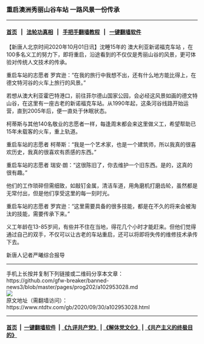 ### 重启澳洲秀丽山谷车站 一路风景一份传承
------------------------

#### [首页](https://github.com/gfw-breaker/banned-news3/blob/master/README.md) &nbsp;&nbsp;|&nbsp;&nbsp; [法轮功真相](https://github.com/begood0513/basic/blob/master/README.md)  &nbsp;&nbsp;|&nbsp;&nbsp; [手把手翻墙教程](https://github.com/gfw-breaker/guides/wiki)  &nbsp;&nbsp;|&nbsp;&nbsp; [一键翻墙软件](https://github.com/gfw-breaker/nogfw/blob/master/README.md)  



<div><div class="post_content" itemprop="articleBody">
 <p>
  【新唐人北京时间2020年10月01日讯】沈睡15年的
  <ok href="https://www.ntdtv.com/gb/澳大利亚新诺福克车站.htm">
   澳大利亚新诺福克车站
  </ok>
  ，在100多名义工的努力下，即将重启，沿途看到的不仅仅是秀丽山谷的风景，更可体验对传统人文技术的传承。
 </p>
 <p>
  重启车站的志愿者 罗宾逊：“在我的旅行中我想不出，还有什么地方能比得上，在德文特河谷的火车上旅行的风景。”
 </p>
 <p>
  若想从澳大利亚霍巴特港口，前往菲尔德山国家公园，会必经这风景如画的德文特山谷，在这里有一座古老的新诺福克车站。从1990年起，这条河谷线路开始运营，直到2005年后，便一直处于休眠状态。
 </p>
 <p>
  柯蒂斯与其他140名敬业的志愿者一样，每逢周末都会来这里做义工，希望帮助已15年未载客的火车，重上轨道。
 </p>
 <p>
  重启车站的志愿者 柯蒂斯：“我是一个艺术家，也是一个建筑师，所以我真的很喜欢历史，我真的很喜欢有质感的东西。”
 </p>
 <p>
  重启车站的志愿者 瑞安·朗：“这很陈旧了，你去维护一个旧东西。是的，这真的很有趣。”
 </p>
 <p>
  他们的工作琐碎但需细致，如敲钉金属，清洁车道，用角磨机打磨齿轮，虽然都是无常付出，但是他们享受这里的每一刻时光。
 </p>
 <p>
  重启车站的志愿者 罗宾逊：“这里需要具备的很多技能，都是在不久的将来会被淘汰的技能，需要传承下来。”
 </p>
 <p>
  义工年龄在13-85岁间，有些并不住在当地，得花几个小时才能赶来。但他们觉得通过自己的双手，不仅可以让古老的车站重启，还可以将即将失传的维修技术承传下去。
 </p>
 <p>
  新唐人记者严曦综合报导
 </p>
 <div class="single_ad">
 </div>
</div>
</div>
<hr/>
手机上长按并复制下列链接或二维码分享本文章：<br/>
https://github.com/gfw-breaker/banned-news3/blob/master/pages/prog202/a102953028.md <br/>
<a href='https://github.com/gfw-breaker/banned-news3/blob/master/pages/prog202/a102953028.md'><img src='https://github.com/gfw-breaker/banned-news3/blob/master/pages/prog202/a102953028.md.png'/></a> <br/>
原文地址（需翻墙访问）：https://www.ntdtv.com/gb/2020/09/30/a102953028.html


------------------------
#### [首页](https://github.com/gfw-breaker/banned-news3/blob/master/README.md) &nbsp;|&nbsp; [一键翻墙软件](https://github.com/gfw-breaker/nogfw/blob/master/README.md) &nbsp;| [《九评共产党》](https://github.com/gfw-breaker/9ping.md/blob/master/README.md#九评之一评共产党是什么) | [《解体党文化》](https://github.com/gfw-breaker/jtdwh.md/blob/master/README.md) | [《共产主义的终极目的》](https://github.com/gfw-breaker/gczydzjmd.md/blob/master/README.md)


<img src='http://gfw-breaker.win/banned-news3/pages/prog202/a102953028.md' width='0px' height='0px'/>